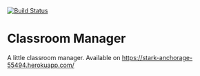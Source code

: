 [![Build Status](https://travis-ci.org/jltafarel/is-1.svg?branch=master)](https://travis-ci.org/jltafarel/is-1)
# Classroom Manager

A little classroom manager.
Available on https://stark-anchorage-55494.herokuapp.com/
